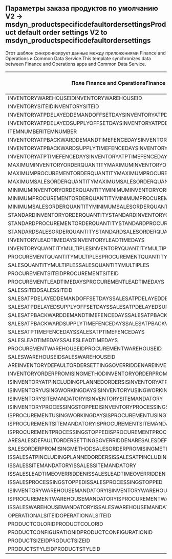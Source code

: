## <a name="product-default-order-settings-v2-to-msdyn_productspecificdefaultordersettings"></a><span data-ttu-id="7efd2-101">Параметры заказа продуктов по умолчанию V2 -> msdyn_productspecificdefaultordersettings</span><span class="sxs-lookup"><span data-stu-id="7efd2-101">Product default order settings V2 to msdyn_productspecificdefaultordersettings</span></span>

<span data-ttu-id="7efd2-102">Этот шаблон синхронизирует данные между приложениями Finance and Operations и Common Data Service.</span><span class="sxs-lookup"><span data-stu-id="7efd2-102">This template synchronizes data between Finance and Operations apps and Common Data Service.</span></span>

<span data-ttu-id="7efd2-103">Поле Finance and Operations</span><span class="sxs-lookup"><span data-stu-id="7efd2-103">Finance and Operations field</span></span> | <span data-ttu-id="7efd2-104">Тип сопоставления</span><span class="sxs-lookup"><span data-stu-id="7efd2-104">Map type</span></span> | <span data-ttu-id="7efd2-105">Другое поле Dynamics 365</span><span class="sxs-lookup"><span data-stu-id="7efd2-105">Other Dynamics 365 field</span></span> | <span data-ttu-id="7efd2-106">Значение по умолчанию</span><span class="sxs-lookup"><span data-stu-id="7efd2-106">Default value</span></span>
---|---|---|---
<span data-ttu-id="7efd2-107">INVENTORYWAREHOUSEID</span><span class="sxs-lookup"><span data-stu-id="7efd2-107">INVENTORYWAREHOUSEID</span></span> | = | <span data-ttu-id="7efd2-108">msdyn_inventorywarehouse.msdyn_warehouseidentifier</span><span class="sxs-lookup"><span data-stu-id="7efd2-108">msdyn_inventorywarehouse.msdyn_warehouseidentifier</span></span> | 
<span data-ttu-id="7efd2-109">INVENTORYSITEID</span><span class="sxs-lookup"><span data-stu-id="7efd2-109">INVENTORYSITEID</span></span> | = | <span data-ttu-id="7efd2-110">msdyn_inventorysite.msdyn_siteid</span><span class="sxs-lookup"><span data-stu-id="7efd2-110">msdyn_inventorysite.msdyn_siteid</span></span> | 
<span data-ttu-id="7efd2-111">INVENTORYATPDELAYEDDEMANDOFFSETDAYS</span><span class="sxs-lookup"><span data-stu-id="7efd2-111">INVENTORYATPDELAYEDDEMANDOFFSETDAYS</span></span> | = | <span data-ttu-id="7efd2-112">msdyn_inventoryatpdelayeddemandoffsetdays</span><span class="sxs-lookup"><span data-stu-id="7efd2-112">msdyn_inventoryatpdelayeddemandoffsetdays</span></span> | 
<span data-ttu-id="7efd2-113">INVENTORYATPDELAYEDSUPPLYOFFSETDAYS</span><span class="sxs-lookup"><span data-stu-id="7efd2-113">INVENTORYATPDELAYEDSUPPLYOFFSETDAYS</span></span> | = | <span data-ttu-id="7efd2-114">msdyn_inventoryatpdelayedsupplyoffsetdays</span><span class="sxs-lookup"><span data-stu-id="7efd2-114">msdyn_inventoryatpdelayedsupplyoffsetdays</span></span> | 
<span data-ttu-id="7efd2-115">ITEMNUMBER</span><span class="sxs-lookup"><span data-stu-id="7efd2-115">ITEMNUMBER</span></span> | = | <span data-ttu-id="7efd2-116">msdyn_itemnumber.msdyn_itemnumber</span><span class="sxs-lookup"><span data-stu-id="7efd2-116">msdyn_itemnumber.msdyn_itemnumber</span></span> | 
<span data-ttu-id="7efd2-117">INVENTORYATPBACKWARDDEMANDTIMEFENCEDAYS</span><span class="sxs-lookup"><span data-stu-id="7efd2-117">INVENTORYATPBACKWARDDEMANDTIMEFENCEDAYS</span></span> | = | <span data-ttu-id="7efd2-118">msdyn_inventoryatpbackwarddemandtimefencedays</span><span class="sxs-lookup"><span data-stu-id="7efd2-118">msdyn_inventoryatpbackwarddemandtimefencedays</span></span> | 
<span data-ttu-id="7efd2-119">INVENTORYATPBACKWARDSUPPLYTIMEFENCEDAYS</span><span class="sxs-lookup"><span data-stu-id="7efd2-119">INVENTORYATPBACKWARDSUPPLYTIMEFENCEDAYS</span></span> | = | <span data-ttu-id="7efd2-120">msdyn_inventoryatpbackwardsupplytimefencedays</span><span class="sxs-lookup"><span data-stu-id="7efd2-120">msdyn_inventoryatpbackwardsupplytimefencedays</span></span> | 
<span data-ttu-id="7efd2-121">INVENTORYATPTIMEFENCEDAYS</span><span class="sxs-lookup"><span data-stu-id="7efd2-121">INVENTORYATPTIMEFENCEDAYS</span></span> | = | <span data-ttu-id="7efd2-122">msdyn_inventoryatptimefencedays</span><span class="sxs-lookup"><span data-stu-id="7efd2-122">msdyn_inventoryatptimefencedays</span></span> | 
<span data-ttu-id="7efd2-123">MAXIMUMINVENTORYORDERQUANTITY</span><span class="sxs-lookup"><span data-stu-id="7efd2-123">MAXIMUMINVENTORYORDERQUANTITY</span></span> | = | <span data-ttu-id="7efd2-124">msdyn_maximuminventoryorderquantity</span><span class="sxs-lookup"><span data-stu-id="7efd2-124">msdyn_maximuminventoryorderquantity</span></span> | 
<span data-ttu-id="7efd2-125">MAXIMUMPROCUREMENTORDERQUANTITY</span><span class="sxs-lookup"><span data-stu-id="7efd2-125">MAXIMUMPROCUREMENTORDERQUANTITY</span></span> | = | <span data-ttu-id="7efd2-126">msdyn_maximumprocurementorderquantity</span><span class="sxs-lookup"><span data-stu-id="7efd2-126">msdyn_maximumprocurementorderquantity</span></span> | 
<span data-ttu-id="7efd2-127">MAXIMUMSALESORDERQUANTITY</span><span class="sxs-lookup"><span data-stu-id="7efd2-127">MAXIMUMSALESORDERQUANTITY</span></span> | = | <span data-ttu-id="7efd2-128">msdyn_maximumsalesorderquantity</span><span class="sxs-lookup"><span data-stu-id="7efd2-128">msdyn_maximumsalesorderquantity</span></span> | 
<span data-ttu-id="7efd2-129">MINIMUMINVENTORYORDERQUANTITY</span><span class="sxs-lookup"><span data-stu-id="7efd2-129">MINIMUMINVENTORYORDERQUANTITY</span></span> | = | <span data-ttu-id="7efd2-130">msdyn_minimuminventoryorderquantity</span><span class="sxs-lookup"><span data-stu-id="7efd2-130">msdyn_minimuminventoryorderquantity</span></span> | 
<span data-ttu-id="7efd2-131">MINIMUMPROCUREMENTORDERQUANTITY</span><span class="sxs-lookup"><span data-stu-id="7efd2-131">MINIMUMPROCUREMENTORDERQUANTITY</span></span> | = | <span data-ttu-id="7efd2-132">msdyn_minimumprocurementorderquantity</span><span class="sxs-lookup"><span data-stu-id="7efd2-132">msdyn_minimumprocurementorderquantity</span></span> | 
<span data-ttu-id="7efd2-133">MINIMUMSALESORDERQUANTITY</span><span class="sxs-lookup"><span data-stu-id="7efd2-133">MINIMUMSALESORDERQUANTITY</span></span> | = | <span data-ttu-id="7efd2-134">msdyn_minimumsalesorderquantity</span><span class="sxs-lookup"><span data-stu-id="7efd2-134">msdyn_minimumsalesorderquantity</span></span> | 
<span data-ttu-id="7efd2-135">STANDARDINVENTORYORDERQUANTITY</span><span class="sxs-lookup"><span data-stu-id="7efd2-135">STANDARDINVENTORYORDERQUANTITY</span></span> | = | <span data-ttu-id="7efd2-136">msdyn_standardinventoryorderquantity</span><span class="sxs-lookup"><span data-stu-id="7efd2-136">msdyn_standardinventoryorderquantity</span></span> | 
<span data-ttu-id="7efd2-137">STANDARDPROCUREMENTORDERQUANTITY</span><span class="sxs-lookup"><span data-stu-id="7efd2-137">STANDARDPROCUREMENTORDERQUANTITY</span></span> | = | <span data-ttu-id="7efd2-138">msdyn_standardprocurementorderquantity</span><span class="sxs-lookup"><span data-stu-id="7efd2-138">msdyn_standardprocurementorderquantity</span></span> | 
<span data-ttu-id="7efd2-139">STANDARDSALESORDERQUANTITY</span><span class="sxs-lookup"><span data-stu-id="7efd2-139">STANDARDSALESORDERQUANTITY</span></span> | = | <span data-ttu-id="7efd2-140">msdyn_standardsalesorderquantity</span><span class="sxs-lookup"><span data-stu-id="7efd2-140">msdyn_standardsalesorderquantity</span></span> | 
<span data-ttu-id="7efd2-141">INVENTORYLEADTIMEDAYS</span><span class="sxs-lookup"><span data-stu-id="7efd2-141">INVENTORYLEADTIMEDAYS</span></span> | = | <span data-ttu-id="7efd2-142">msdyn_inventoryleadtimedays</span><span class="sxs-lookup"><span data-stu-id="7efd2-142">msdyn_inventoryleadtimedays</span></span> | 
<span data-ttu-id="7efd2-143">INVENTORYQUANTITYMULTIPLES</span><span class="sxs-lookup"><span data-stu-id="7efd2-143">INVENTORYQUANTITYMULTIPLES</span></span> | = | <span data-ttu-id="7efd2-144">msdyn_inventoryquantitymultiples</span><span class="sxs-lookup"><span data-stu-id="7efd2-144">msdyn_inventoryquantitymultiples</span></span> | 
<span data-ttu-id="7efd2-145">PROCUREMENTQUANTITYMULTIPLES</span><span class="sxs-lookup"><span data-stu-id="7efd2-145">PROCUREMENTQUANTITYMULTIPLES</span></span> | = | <span data-ttu-id="7efd2-146">msdyn_procurementquantitymultiples</span><span class="sxs-lookup"><span data-stu-id="7efd2-146">msdyn_procurementquantitymultiples</span></span> | 
<span data-ttu-id="7efd2-147">SALESQUANTITYMULTIPLES</span><span class="sxs-lookup"><span data-stu-id="7efd2-147">SALESQUANTITYMULTIPLES</span></span> | = | <span data-ttu-id="7efd2-148">msdyn_salesquantitymultiples</span><span class="sxs-lookup"><span data-stu-id="7efd2-148">msdyn_salesquantitymultiples</span></span> | 
<span data-ttu-id="7efd2-149">PROCUREMENTSITEID</span><span class="sxs-lookup"><span data-stu-id="7efd2-149">PROCUREMENTSITEID</span></span> | = | <span data-ttu-id="7efd2-150">msdyn_procurementsite.msdyn_siteid</span><span class="sxs-lookup"><span data-stu-id="7efd2-150">msdyn_procurementsite.msdyn_siteid</span></span> | 
<span data-ttu-id="7efd2-151">PROCUREMENTLEADTIMEDAYS</span><span class="sxs-lookup"><span data-stu-id="7efd2-151">PROCUREMENTLEADTIMEDAYS</span></span> | = | <span data-ttu-id="7efd2-152">msdyn_procurementleadtimedays</span><span class="sxs-lookup"><span data-stu-id="7efd2-152">msdyn_procurementleadtimedays</span></span> | 
<span data-ttu-id="7efd2-153">SALESSITEID</span><span class="sxs-lookup"><span data-stu-id="7efd2-153">SALESSITEID</span></span> | = | <span data-ttu-id="7efd2-154">msdyn_salessite.msdyn_siteid</span><span class="sxs-lookup"><span data-stu-id="7efd2-154">msdyn_salessite.msdyn_siteid</span></span> | 
<span data-ttu-id="7efd2-155">SALESATPDELAYEDDEMANDOFFSETDAYS</span><span class="sxs-lookup"><span data-stu-id="7efd2-155">SALESATPDELAYEDDEMANDOFFSETDAYS</span></span> | = | <span data-ttu-id="7efd2-156">msdyn_salesatpdelayeddemandoffsetdays</span><span class="sxs-lookup"><span data-stu-id="7efd2-156">msdyn_salesatpdelayeddemandoffsetdays</span></span> | 
<span data-ttu-id="7efd2-157">SALESATPDELAYEDSUPPLYOFFSETDAYS</span><span class="sxs-lookup"><span data-stu-id="7efd2-157">SALESATPDELAYEDSUPPLYOFFSETDAYS</span></span> | = | <span data-ttu-id="7efd2-158">msdyn_salesatpdelayedsupplyoffsetdays</span><span class="sxs-lookup"><span data-stu-id="7efd2-158">msdyn_salesatpdelayedsupplyoffsetdays</span></span> | 
<span data-ttu-id="7efd2-159">SALESATPBACKWARDDEMANDTIMEFENCEDAYS</span><span class="sxs-lookup"><span data-stu-id="7efd2-159">SALESATPBACKWARDDEMANDTIMEFENCEDAYS</span></span> | = | <span data-ttu-id="7efd2-160">msdyn_salesatpbackwarddemandtimefencedays</span><span class="sxs-lookup"><span data-stu-id="7efd2-160">msdyn_salesatpbackwarddemandtimefencedays</span></span> | 
<span data-ttu-id="7efd2-161">SALESATPBACKWARDSUPPLYTIMEFENCEDAYS</span><span class="sxs-lookup"><span data-stu-id="7efd2-161">SALESATPBACKWARDSUPPLYTIMEFENCEDAYS</span></span> | = | <span data-ttu-id="7efd2-162">msdyn_salesatpbackwardsupplytimefencedays</span><span class="sxs-lookup"><span data-stu-id="7efd2-162">msdyn_salesatpbackwardsupplytimefencedays</span></span> | 
<span data-ttu-id="7efd2-163">SALESATPTIMEFENCEDAYS</span><span class="sxs-lookup"><span data-stu-id="7efd2-163">SALESATPTIMEFENCEDAYS</span></span> | = | <span data-ttu-id="7efd2-164">msdyn_salesatptimefencedays</span><span class="sxs-lookup"><span data-stu-id="7efd2-164">msdyn_salesatptimefencedays</span></span> | 
<span data-ttu-id="7efd2-165">SALESLEADTIMEDAYS</span><span class="sxs-lookup"><span data-stu-id="7efd2-165">SALESLEADTIMEDAYS</span></span> | = | <span data-ttu-id="7efd2-166">msdyn_salesleadtimedays</span><span class="sxs-lookup"><span data-stu-id="7efd2-166">msdyn_salesleadtimedays</span></span> | 
<span data-ttu-id="7efd2-167">PROCUREMENTWAREHOUSEID</span><span class="sxs-lookup"><span data-stu-id="7efd2-167">PROCUREMENTWAREHOUSEID</span></span> | = | <span data-ttu-id="7efd2-168">msdyn_procurementwarehouse.msdyn_warehouseidentifier</span><span class="sxs-lookup"><span data-stu-id="7efd2-168">msdyn_procurementwarehouse.msdyn_warehouseidentifier</span></span> | 
<span data-ttu-id="7efd2-169">SALESWAREHOUSEID</span><span class="sxs-lookup"><span data-stu-id="7efd2-169">SALESWAREHOUSEID</span></span> | = | <span data-ttu-id="7efd2-170">msdyn_saleswarehouse.msdyn_warehouseidentifier</span><span class="sxs-lookup"><span data-stu-id="7efd2-170">msdyn_saleswarehouse.msdyn_warehouseidentifier</span></span> | 
<span data-ttu-id="7efd2-171">AREINVENTORYDEFAULTORDERSETTINGSOVERRIDDEN</span><span class="sxs-lookup"><span data-stu-id="7efd2-171">AREINVENTORYDEFAULTORDERSETTINGSOVERRIDDEN</span></span> | >< | <span data-ttu-id="7efd2-172">msdyn_areinventoryorderdefaultsoverridden</span><span class="sxs-lookup"><span data-stu-id="7efd2-172">msdyn_areinventoryorderdefaultsoverridden</span></span> | 
<span data-ttu-id="7efd2-173">INVENTORYORDERPROMISINGMETHOD</span><span class="sxs-lookup"><span data-stu-id="7efd2-173">INVENTORYORDERPROMISINGMETHOD</span></span> | >< | <span data-ttu-id="7efd2-174">msdyn_inventoryorderpromisingmethod</span><span class="sxs-lookup"><span data-stu-id="7efd2-174">msdyn_inventoryorderpromisingmethod</span></span> | 
<span data-ttu-id="7efd2-175">ISINVENTORYATPINCLUDINGPLANNEDORDERS</span><span class="sxs-lookup"><span data-stu-id="7efd2-175">ISINVENTORYATPINCLUDINGPLANNEDORDERS</span></span> | >< | <span data-ttu-id="7efd2-176">msdyn_isinventoryatpincludingplannedorders</span><span class="sxs-lookup"><span data-stu-id="7efd2-176">msdyn_isinventoryatpincludingplannedorders</span></span> | 
<span data-ttu-id="7efd2-177">ISINVENTORYUSINGWORKINGDAYS</span><span class="sxs-lookup"><span data-stu-id="7efd2-177">ISINVENTORYUSINGWORKINGDAYS</span></span> | >< | <span data-ttu-id="7efd2-178">msdyn_isinventoryusingworkingdays</span><span class="sxs-lookup"><span data-stu-id="7efd2-178">msdyn_isinventoryusingworkingdays</span></span> | 
<span data-ttu-id="7efd2-179">ISINVENTORYSITEMANDATORY</span><span class="sxs-lookup"><span data-stu-id="7efd2-179">ISINVENTORYSITEMANDATORY</span></span> | >< | <span data-ttu-id="7efd2-180">msdyn_isinventorysitemandatory</span><span class="sxs-lookup"><span data-stu-id="7efd2-180">msdyn_isinventorysitemandatory</span></span> | 
<span data-ttu-id="7efd2-181">ISINVENTORYPROCESSINGSTOPPED</span><span class="sxs-lookup"><span data-stu-id="7efd2-181">ISINVENTORYPROCESSINGSTOPPED</span></span> | >< | <span data-ttu-id="7efd2-182">msdyn_isinventoryprocessingstopped</span><span class="sxs-lookup"><span data-stu-id="7efd2-182">msdyn_isinventoryprocessingstopped</span></span> | 
<span data-ttu-id="7efd2-183">ISPROCUREMENTUSINGWORKINGDAYS</span><span class="sxs-lookup"><span data-stu-id="7efd2-183">ISPROCUREMENTUSINGWORKINGDAYS</span></span> | >< | <span data-ttu-id="7efd2-184">msdyn_isprocurementusingworkingdays</span><span class="sxs-lookup"><span data-stu-id="7efd2-184">msdyn_isprocurementusingworkingdays</span></span> | 
<span data-ttu-id="7efd2-185">ISPROCUREMENTSITEMANDATORY</span><span class="sxs-lookup"><span data-stu-id="7efd2-185">ISPROCUREMENTSITEMANDATORY</span></span> | >< | <span data-ttu-id="7efd2-186">msdyn_isprocurementsitemandatory</span><span class="sxs-lookup"><span data-stu-id="7efd2-186">msdyn_isprocurementsitemandatory</span></span> | 
<span data-ttu-id="7efd2-187">ISPROCUREMENTPROCESSINGSTOPPED</span><span class="sxs-lookup"><span data-stu-id="7efd2-187">ISPROCUREMENTPROCESSINGSTOPPED</span></span> | >< | <span data-ttu-id="7efd2-188">msdyn_isprocurementprocessingstopped</span><span class="sxs-lookup"><span data-stu-id="7efd2-188">msdyn_isprocurementprocessingstopped</span></span> | 
<span data-ttu-id="7efd2-189">ARESALESDEFAULTORDERSETTINGSOVERRIDDEN</span><span class="sxs-lookup"><span data-stu-id="7efd2-189">ARESALESDEFAULTORDERSETTINGSOVERRIDDEN</span></span> | >< | <span data-ttu-id="7efd2-190">msdyn_aresalesorderdefaultsoverridden</span><span class="sxs-lookup"><span data-stu-id="7efd2-190">msdyn_aresalesorderdefaultsoverridden</span></span> | 
<span data-ttu-id="7efd2-191">SALESORDERPROMISINGMETHOD</span><span class="sxs-lookup"><span data-stu-id="7efd2-191">SALESORDERPROMISINGMETHOD</span></span> | >< | <span data-ttu-id="7efd2-192">msdyn_salesorderpromisingmethod</span><span class="sxs-lookup"><span data-stu-id="7efd2-192">msdyn_salesorderpromisingmethod</span></span> | 
<span data-ttu-id="7efd2-193">ISSALESATPINCLUDINGPLANNEDORDERS</span><span class="sxs-lookup"><span data-stu-id="7efd2-193">ISSALESATPINCLUDINGPLANNEDORDERS</span></span> | >< | <span data-ttu-id="7efd2-194">msdyn_issalesatpincludingplannedorders</span><span class="sxs-lookup"><span data-stu-id="7efd2-194">msdyn_issalesatpincludingplannedorders</span></span> | 
<span data-ttu-id="7efd2-195">ISSALESSITEMANDATORY</span><span class="sxs-lookup"><span data-stu-id="7efd2-195">ISSALESSITEMANDATORY</span></span> | >< | <span data-ttu-id="7efd2-196">msdyn_issalessitemandatory</span><span class="sxs-lookup"><span data-stu-id="7efd2-196">msdyn_issalessitemandatory</span></span> | 
<span data-ttu-id="7efd2-197">ISSALESLEADTIMEOVERRIDDEN</span><span class="sxs-lookup"><span data-stu-id="7efd2-197">ISSALESLEADTIMEOVERRIDDEN</span></span> | >< | <span data-ttu-id="7efd2-198">msdyn_issalesleadtimeoverridden</span><span class="sxs-lookup"><span data-stu-id="7efd2-198">msdyn_issalesleadtimeoverridden</span></span> | 
<span data-ttu-id="7efd2-199">ISSALESPROCESSINGSTOPPED</span><span class="sxs-lookup"><span data-stu-id="7efd2-199">ISSALESPROCESSINGSTOPPED</span></span> | >< | <span data-ttu-id="7efd2-200">msdyn_issalesprocessingstopped</span><span class="sxs-lookup"><span data-stu-id="7efd2-200">msdyn_issalesprocessingstopped</span></span> | 
<span data-ttu-id="7efd2-201">ISINVENTORYWAREHOUSEMANDATORY</span><span class="sxs-lookup"><span data-stu-id="7efd2-201">ISINVENTORYWAREHOUSEMANDATORY</span></span> | >< | <span data-ttu-id="7efd2-202">msdyn_isinventorywarehousemandatory</span><span class="sxs-lookup"><span data-stu-id="7efd2-202">msdyn_isinventorywarehousemandatory</span></span> | 
<span data-ttu-id="7efd2-203">ISPROCUREMENTWAREHOUSEMANDATORY</span><span class="sxs-lookup"><span data-stu-id="7efd2-203">ISPROCUREMENTWAREHOUSEMANDATORY</span></span> | >< | <span data-ttu-id="7efd2-204">msdyn_isprocurementwarehousemandatory</span><span class="sxs-lookup"><span data-stu-id="7efd2-204">msdyn_isprocurementwarehousemandatory</span></span> | 
<span data-ttu-id="7efd2-205">ISSALESWAREHOUSEMANDATORY</span><span class="sxs-lookup"><span data-stu-id="7efd2-205">ISSALESWAREHOUSEMANDATORY</span></span> | >< | <span data-ttu-id="7efd2-206">msdyn_issaleswarehousemandatory</span><span class="sxs-lookup"><span data-stu-id="7efd2-206">msdyn_issaleswarehousemandatory</span></span> | 
<span data-ttu-id="7efd2-207">OPERATIONALSITEID</span><span class="sxs-lookup"><span data-stu-id="7efd2-207">OPERATIONALSITEID</span></span> | = | <span data-ttu-id="7efd2-208">msdyn_operationalsite.msdyn_siteid</span><span class="sxs-lookup"><span data-stu-id="7efd2-208">msdyn_operationalsite.msdyn_siteid</span></span> | 
<span data-ttu-id="7efd2-209">PRODUCTCOLORID</span><span class="sxs-lookup"><span data-stu-id="7efd2-209">PRODUCTCOLORID</span></span> | = | <span data-ttu-id="7efd2-210">msdyn_productcolor.msdyn_productcolorname</span><span class="sxs-lookup"><span data-stu-id="7efd2-210">msdyn_productcolor.msdyn_productcolorname</span></span> | 
<span data-ttu-id="7efd2-211">PRODUCTCONFIGURATIONID</span><span class="sxs-lookup"><span data-stu-id="7efd2-211">PRODUCTCONFIGURATIONID</span></span> | = | <span data-ttu-id="7efd2-212">msdyn_productconfiguration.msdyn_productconfiguration</span><span class="sxs-lookup"><span data-stu-id="7efd2-212">msdyn_productconfiguration.msdyn_productconfiguration</span></span> | 
<span data-ttu-id="7efd2-213">PRODUCTSIZEID</span><span class="sxs-lookup"><span data-stu-id="7efd2-213">PRODUCTSIZEID</span></span> | = | <span data-ttu-id="7efd2-214">msdyn_productsize.msdyn_productsize</span><span class="sxs-lookup"><span data-stu-id="7efd2-214">msdyn_productsize.msdyn_productsize</span></span> | 
<span data-ttu-id="7efd2-215">PRODUCTSTYLEID</span><span class="sxs-lookup"><span data-stu-id="7efd2-215">PRODUCTSTYLEID</span></span> | = | <span data-ttu-id="7efd2-216">msdyn_productstyle.msdyn_productstyle</span><span class="sxs-lookup"><span data-stu-id="7efd2-216">msdyn_productstyle.msdyn_productstyle</span></span> | 
